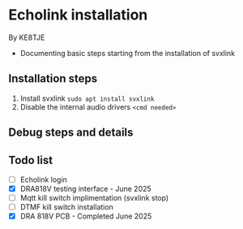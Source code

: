 # Echolink installation 

By KE8TJE

- Documenting basic steps starting from the installation of svxlink

## Installation steps

1. Install svxlink `sudo apt install svxlink`
2. Disable the internal audio drivers `<cmd needed>`
## Debug steps and details


## Todo list

- [ ] Echolink login
- [x] DRA818V testing interface - June 2025
- [ ] Mqtt kill switch implimentation (svxlink stop)
- [ ] DTMF kill switch installation
- [x] DRA 818V PCB - Completed June 2025
